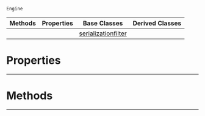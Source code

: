  `Engine`

|Methods|Properties|Base Classes|Derived Classes|
|---|---|---|---|
| | |[serializationfilter](https://github.com/ZilchEngine/ZilchDocs/blob/master/code_reference/class_reference/serializationfilter.md)| |


 #  Properties


---  
 #  Methods


---  
 

 